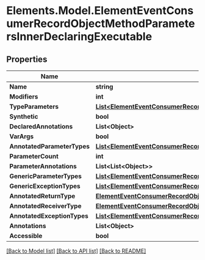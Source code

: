 # Elements.Model.ElementEventConsumerRecordObjectMethodParametersInnerDeclaringExecutable

## Properties

Name | Type | Description | Notes
------------ | ------------- | ------------- | -------------
**Name** | **string** |  | [optional] 
**Modifiers** | **int** |  | [optional] 
**TypeParameters** | [**List&lt;ElementEventConsumerRecordObjectMethodParametersInnerDeclaringExecutableTypeParametersInner&gt;**](ElementEventConsumerRecordObjectMethodParametersInnerDeclaringExecutableTypeParametersInner.md) |  | [optional] 
**Synthetic** | **bool** |  | [optional] 
**DeclaredAnnotations** | **List&lt;Object&gt;** |  | [optional] 
**VarArgs** | **bool** |  | [optional] 
**AnnotatedParameterTypes** | [**List&lt;ElementEventConsumerRecordObjectMethodTypeParametersInnerAnnotatedBoundsInner&gt;**](ElementEventConsumerRecordObjectMethodTypeParametersInnerAnnotatedBoundsInner.md) |  | [optional] 
**ParameterCount** | **int** |  | [optional] 
**ParameterAnnotations** | **List&lt;List&lt;Object&gt;&gt;** |  | [optional] 
**GenericParameterTypes** | [**List&lt;ElementEventConsumerRecordObjectMethodTypeParametersInnerBoundsInner&gt;**](ElementEventConsumerRecordObjectMethodTypeParametersInnerBoundsInner.md) |  | [optional] 
**GenericExceptionTypes** | [**List&lt;ElementEventConsumerRecordObjectMethodTypeParametersInnerBoundsInner&gt;**](ElementEventConsumerRecordObjectMethodTypeParametersInnerBoundsInner.md) |  | [optional] 
**AnnotatedReturnType** | [**ElementEventConsumerRecordObjectMethodTypeParametersInnerAnnotatedBoundsInner**](ElementEventConsumerRecordObjectMethodTypeParametersInnerAnnotatedBoundsInner.md) |  | [optional] 
**AnnotatedReceiverType** | [**ElementEventConsumerRecordObjectMethodTypeParametersInnerAnnotatedBoundsInner**](ElementEventConsumerRecordObjectMethodTypeParametersInnerAnnotatedBoundsInner.md) |  | [optional] 
**AnnotatedExceptionTypes** | [**List&lt;ElementEventConsumerRecordObjectMethodTypeParametersInnerAnnotatedBoundsInner&gt;**](ElementEventConsumerRecordObjectMethodTypeParametersInnerAnnotatedBoundsInner.md) |  | [optional] 
**Annotations** | **List&lt;Object&gt;** |  | [optional] 
**Accessible** | **bool** |  | [optional] 

[[Back to Model list]](../README.md#documentation-for-models) [[Back to API list]](../README.md#documentation-for-api-endpoints) [[Back to README]](../README.md)

